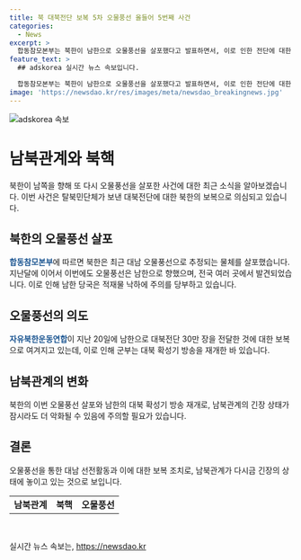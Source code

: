 ```yaml
---
title: 북 대북전단 보복 5차 오물풍선 올들어 5번째 사건
categories:
  - News
excerpt: >
  합동참모본부는 북한이 남한으로 오물풍선을 살포했다고 발표하면서, 이로 인한 전단에 대한 보복으로 추정됨. 지난 20일 탈북민단체가 보낸 30만 장의 전단, 달러 지폐, USB 등을 담은 오물풍선은 북한의 보복으로 여겨짐. 군은 확성기 방송을 재개하며 대응했으나, 이후 가동하지 않았음. 북한은 이에 대해 당연하다는 발언을 했음. (150자)
feature_text: >
  ## adskorea 실시간 뉴스 속보입니다.

  합동참모본부는 북한이 남한으로 오물풍선을 살포했다고 발표하면서, 이로 인한 전단에 대한 보복으로 추정됨. 지난 20일 탈북민단체가 보낸 30만 장의 전단, 달러 지폐, USB 등을 담은 오물풍선은 북한의 보복으로 여겨짐. 군은 확성기 방송을 재개하며 대응했으나, 이후 가동하지 않았음. 북한은 이에 대해 당연하다는 발언을 했음. (150자)
image: 'https://newsdao.kr/res/images/meta/newsdao_breakingnews.jpg'
---
```


<p><img src="https://newsdao.kr/res/images/meta/newsdao_breakingnews.jpg" alt="adskorea 속보" /></p>

<h1>남북관계와 북핵</h1>

<p>북한이 남쪽을 향해 또 다시 오물풍선을 살포한 사건에 대한 최근 소식을 알아보겠습니다. 이번 사건은 탈북민단체가 보낸 대북전단에 대한 북한의 보복으로 의심되고 있습니다.</p>

<h2 data-ke-size="size26">북한의 오물풍선 살포</h2>

<p><b><span style="color: #1a5490;">합동참모본부</span></b>에 따르면 북한은 최근 대남 오물풍선으로 추정되는 물체를 살포했습니다. 지난달에 이어서 이번에도 오물풍선은 남한으로 향했으며, 전국 여러 곳에서 발견되었습니다. 이로 인해 남한 당국은 적재물 낙하에 주의를 당부하고 있습니다.</p>

<h2 data-ke-size="size26">오물풍선의 의도</h2>

<p><b><span style="color: #1a5490;">자유북한운동연합</span></b>이 지난 20일에 남한으로 대북전단 30만 장을 전달한 것에 대한 보복으로 여겨지고 있는데, 이로 인해 군부는 대북 확성기 방송을 재개한 바 있습니다.</p>

<h2 data-ke-size="size26">남북관계의 변화</h2>

<p>북한의 이번 오물풍선 살포와 남한의 대북 확성기 방송 재개로, 남북관계의 긴장 상태가 잠시라도 더 악화될 수 있음에 주의할 필요가 있습니다.</p>

<h2 data-ke-size="size26">결론</h2>

<p>오물풍선을 통한 대남 선전활동과 이에 대한 보복 조치로, 남북관계가 다시금 긴장의 상태에 놓이고 있는 것으로 보입니다.</p>

<table>
    <tbody>
        <tr>
            <td style="text-align: center; height: 17px;"><b>남북관계</b></td>
            <td style="text-align: center; height: 17px;"><b>북핵</b></td>
            <td style="text-align: center; height: 17px;"><b>오물풍선</b></td>
        </tr>
    </tbody>
</table>

<p data-ke-size="size16">&nbsp;</p>
실시간 뉴스 속보는, <a href="https://newsdao.kr" rel="dofollow">https://newsdao.kr</a>


